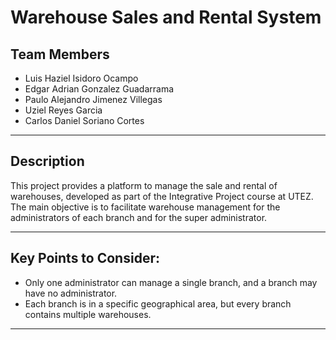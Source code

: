 #  Warehouse Sales and Rental System

##  Team Members

- Luis Haziel Isidoro Ocampo  
- Edgar Adrian Gonzalez Guadarrama
- Paulo Alejandro Jimenez Villegas
- Uziel Reyes Garcia
- Carlos Daniel Soriano Cortes
---

##  Description

This project provides a platform to manage the sale and rental of warehouses, developed as part of the Integrative Project course at UTEZ.
The main objective is to facilitate warehouse management for the administrators of each branch and for the super administrator. 

---

## Key Points to Consider:
- Only one administrator can manage a single branch, and a branch may have no administrator.
- Each branch is in a specific geographical area, but every branch contains multiple warehouses.

---
